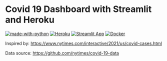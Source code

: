# Covid 19 Dashboard with Streamlit and Heroku
[![made-with-python](https://img.shields.io/badge/Made%20with-Python-1f425f.svg)](https://www.python.org/)
[![Heroku](https://heroku-badge.herokuapp.com/?app=heroku-badge)](http://www.covid19-dashboard.rsglick.com/)
[![Streamlit App](https://static.streamlit.io/badges/streamlit_badge_black_white.svg)](http://www.covid19-dashboard.rsglick.com/)
[![Docker](https://img.shields.io/badge/Made%20with-Docker-blue)](http://www.covid19-dashboard.rsglick.com/)


Inspired by: https://www.nytimes.com/interactive/2021/us/covid-cases.html

Data source: https://github.com/nytimes/covid-19-data

